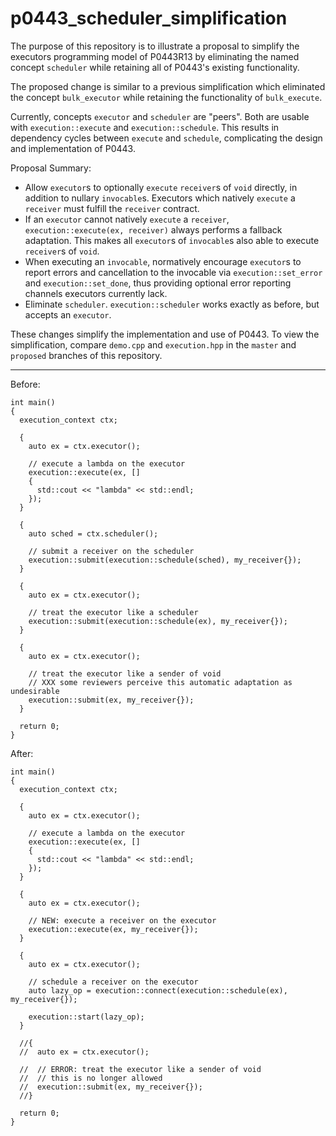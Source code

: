 # p0443_scheduler_simplification

The purpose of this repository is to illustrate a proposal to simplify the executors programming model of P0443R13 by eliminating the named concept `scheduler` while retaining all of P0443's existing functionality.

The proposed change is similar to a previous simplification which eliminated the concept `bulk_executor` while retaining the functionality of `bulk_execute`.

Currently, concepts `executor` and `scheduler` are "peers". Both are usable with `execution::execute` and `execution::schedule`. This results in dependency cycles between `execute` and `schedule`, complicating the design and implementation of P0443.

Proposal Summary:
* Allow `executor`s to optionally `execute` `receiver`s of `void` directly, in addition to nullary `invocable`s. Executors which natively `execute` a `receiver` must fulfill the `receiver` contract.
* If an `executor` cannot natively `execute` a `receiver`, `execution::execute(ex, receiver)` always performs a fallback adaptation. This makes all `executor`s of `invocable`s also able to execute `receiver`s of `void`.
* When executing an `invocable`, normatively encourage `executor`s to report errors and cancellation to the invocable via `execution::set_error` and `execution::set_done`, thus providing optional error reporting channels executors currently lack.
* Eliminate `scheduler`. `execution::scheduler` works exactly as before, but accepts an `executor`.

These changes simplify the implementation and use of P0443. To view the simplification, compare `demo.cpp` and `execution.hpp` in the `master` and `proposed` branches of this repository.

-----

Before:

```
int main()
{
  execution_context ctx;

  {
    auto ex = ctx.executor();

    // execute a lambda on the executor
    execution::execute(ex, []
    {
      std::cout << "lambda" << std::endl;
    });
  }

  {
    auto sched = ctx.scheduler();

    // submit a receiver on the scheduler
    execution::submit(execution::schedule(sched), my_receiver{});
  }

  {
    auto ex = ctx.executor();

    // treat the executor like a scheduler
    execution::submit(execution::schedule(ex), my_receiver{});
  }

  {
    auto ex = ctx.executor();

    // treat the executor like a sender of void
    // XXX some reviewers perceive this automatic adaptation as undesirable
    execution::submit(ex, my_receiver{});
  }

  return 0;
}
```

After:


```
int main()
{
  execution_context ctx;

  {
    auto ex = ctx.executor();

    // execute a lambda on the executor
    execution::execute(ex, []
    {
      std::cout << "lambda" << std::endl;
    });
  }

  {
    auto ex = ctx.executor();

    // NEW: execute a receiver on the executor
    execution::execute(ex, my_receiver{});
  }

  {
    auto ex = ctx.executor();

    // schedule a receiver on the executor
    auto lazy_op = execution::connect(execution::schedule(ex), my_receiver{});

    execution::start(lazy_op);
  }

  //{
  //  auto ex = ctx.executor();

  //  // ERROR: treat the executor like a sender of void
  //  // this is no longer allowed
  //  execution::submit(ex, my_receiver{});
  //}

  return 0;
}
```

